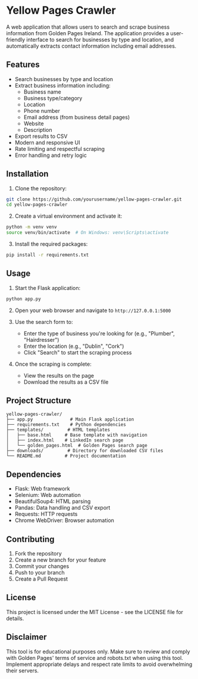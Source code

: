 # Yellow Pages Crawler

A web application that allows users to search and scrape business information from Golden Pages Ireland. The application provides a user-friendly interface to search for businesses by type and location, and automatically extracts contact information including email addresses.

## Features

- Search businesses by type and location
- Extract business information including:
  - Business name
  - Business type/category
  - Location
  - Phone number
  - Email address (from business detail pages)
  - Website
  - Description
- Export results to CSV
- Modern and responsive UI
- Rate limiting and respectful scraping
- Error handling and retry logic

## Installation

1. Clone the repository:
```bash
git clone https://github.com/yourusername/yellow-pages-crawler.git
cd yellow-pages-crawler
```

2. Create a virtual environment and activate it:
```bash
python -m venv venv
source venv/bin/activate  # On Windows: venv\Scripts\activate
```

3. Install the required packages:
```bash
pip install -r requirements.txt
```

## Usage

1. Start the Flask application:
```bash
python app.py
```

2. Open your web browser and navigate to `http://127.0.0.1:5000`

3. Use the search form to:
   - Enter the type of business you're looking for (e.g., "Plumber", "Hairdresser")
   - Enter the location (e.g., "Dublin", "Cork")
   - Click "Search" to start the scraping process

4. Once the scraping is complete:
   - View the results on the page
   - Download the results as a CSV file

## Project Structure

```
yellow-pages-crawler/
├── app.py              # Main Flask application
├── requirements.txt    # Python dependencies
├── templates/         # HTML templates
│   ├── base.html     # Base template with navigation
│   ├── index.html    # LinkedIn search page
│   └── golden_pages.html  # Golden Pages search page
├── downloads/         # Directory for downloaded CSV files
└── README.md         # Project documentation
```

## Dependencies

- Flask: Web framework
- Selenium: Web automation
- BeautifulSoup4: HTML parsing
- Pandas: Data handling and CSV export
- Requests: HTTP requests
- Chrome WebDriver: Browser automation

## Contributing

1. Fork the repository
2. Create a new branch for your feature
3. Commit your changes
4. Push to your branch
5. Create a Pull Request

## License

This project is licensed under the MIT License - see the LICENSE file for details.

## Disclaimer

This tool is for educational purposes only. Make sure to review and comply with Golden Pages' terms of service and robots.txt when using this tool. Implement appropriate delays and respect rate limits to avoid overwhelming their servers. 